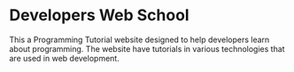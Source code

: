 # Developers Web School
This a Programming Tutorial website designed  to help developers learn about programming. 
The website have tutorials in various technologies that are used in web development.

